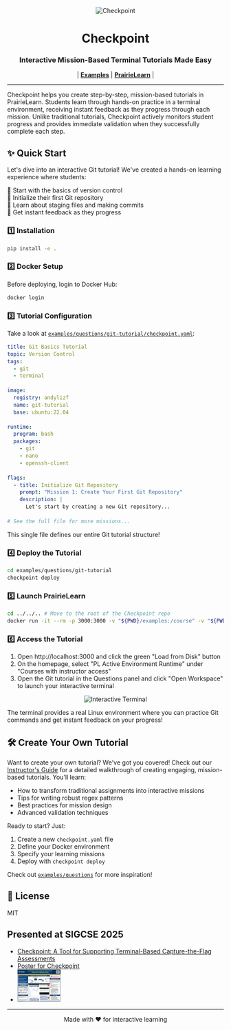 <p align="center">
  <img alt="Checkpoint" src="docs/images/checkpoint-logo.png" width="300"/>
</p>

<h1 align="center">
Checkpoint
</h1>

<h3 align="center">
Interactive Mission-Based Terminal Tutorials Made Easy
</h3>

<p align="center">
| <a href="examples/"><b>Examples</b></a> | <a href="https://prairielearn.readthedocs.io/"><b>PrairieLearn</b></a> |
</p>

---

Checkpoint helps you create step-by-step, mission-based tutorials in PrairieLearn. Students learn through hands-on practice in a terminal environment, receiving instant feedback as they progress through each mission. Unlike traditional tutorials, Checkpoint actively monitors student progress and provides immediate validation when they successfully complete each step.

## ✨ Quick Start

Let's dive into an interactive Git tutorial! We've created a hands-on learning experience where students:

🔸 Start with the basics of version control  
🔸 Initialize their first Git repository  
🔸 Learn about staging files and making commits  
🔸 Get instant feedback as they progress  

### 1️⃣ Installation

```bash
pip install -e .
```

### 2️⃣ Docker Setup

Before deploying, login to Docker Hub:
```bash
docker login
```

### 3️⃣ Tutorial Configuration

Take a look at [`examples/questions/git-tutorial/checkpoint.yaml`](examples/questions/git-tutorial/checkpoint.yaml):

```yaml
title: Git Basics Tutorial
topic: Version Control
tags:
  - git
  - terminal

image:
  registry: andylizf
  name: git-tutorial
  base: ubuntu:22.04

runtime:
  program: bash
  packages:
    - git
    - nano
    - openssh-client

flags:
  - title: Initialize Git Repository
    prompt: "Mission 1: Create Your First Git Repository"
    description: |
      Let's start by creating a new Git repository...

# See the full file for more missions...
```

This single file defines our entire Git tutorial structure!

### 4️⃣ Deploy the Tutorial

```bash
cd examples/questions/git-tutorial
checkpoint deploy
```

### 5️⃣ Launch PrairieLearn

```bash
cd ../../.. # Move to the root of the Checkpoint repo
docker run -it --rm -p 3000:3000 -v "${PWD}/examples:/course" -v "${PWD}/examples/pl_ag_jobs:/jobs" -e HOST_JOBS_DIR="${PWD}/examples/pl_ag_jobs" -v /var/run/docker.sock:/var/run/docker.sock --platform linux/amd64 --add-host=host.docker.internal:172.17.0.1 prairielearn/prairielearn
```

### 6️⃣ Access the Tutorial

1. Open http://localhost:3000 and click the green "Load from Disk" button
2. On the homepage, select "PL Active Environment Runtime" under "Courses with instructor access"
3. Open the Git tutorial in the Questions panel and click "Open Workspace" to launch your interactive terminal

<p align="center">
  <img src="docs/images/terminal-preview.png" alt="Interactive Terminal" width="700"/>
</p>

The terminal provides a real Linux environment where you can practice Git commands and get instant feedback on your progress!

## 🛠️ Create Your Own Tutorial

Want to create your own tutorial? We've got you covered! Check out our [Instructor's Guide](docs/instructor-guide.md) for a detailed walkthrough of creating engaging, mission-based tutorials. You'll learn:

- How to transform traditional assignments into interactive missions
- Tips for writing robust regex patterns
- Best practices for mission design
- Advanced validation techniques

Ready to start? Just:
1. Create a new `checkpoint.yaml` file
2. Define your Docker environment
3. Specify your learning missions
4. Deploy with `checkpoint deploy`

Check out [`examples/questions`](examples/questions) for more inspiration!

## 📄 License

MIT

## Presented at SIGCSE 2025
- [Checkpoint: A Tool for Supporting Terminal-Based Capture-the-Flag Assessments](Checkpoint__Responsive_CTFs_for_Terminal_Based_Assessment.pdf)
- [Poster for Checkpoint](SIGCSE2025-Checkpoint-V2.pptx.pdf)
- <img alt="Checkpoint" src="docs/images/sigcse2025-screenshot.png" width="100"/>


---
<p align="center">
  Made with ❤️ for interactive learning
</p>
